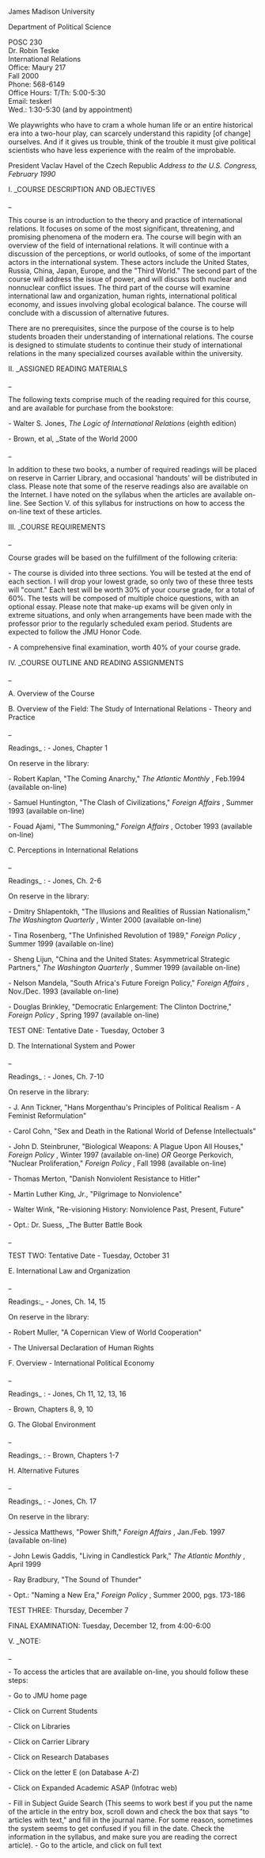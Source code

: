 James Madison University

Department of Political Science

POSC 230  
Dr. Robin Teske  
International Relations  
Office: Maury 217  
Fall 2000  
Phone: 568-6149  
Office Hours: T/Th: 5:00-5:30  
Email: teskerl  
Wed.: 1:30-5:30 (and by appointment)  

We playwrights who have to cram a whole human life or an entire historical era
into a two-hour play, can scarcely understand this rapidity [of change]
ourselves. And if it gives us trouble, think of the trouble it must give
political scientists who have less experience with the realm of the
improbable.

President Vaclav Havel of the Czech Republic _Address to the U.S. Congress,
February 1990_

I. _COURSE DESCRIPTION AND OBJECTIVES

_

This course is an introduction to the theory and practice of international
relations. It focuses on some of the most significant, threatening, and
promising phenomena of the modern era. The course will begin with an overview
of the field of international relations. It will continue with a discussion of
the perceptions, or world outlooks, of some of the important actors in the
international system. These actors include the United States, Russia, China,
Japan, Europe, and the "Third World." The second part of the course will
address the issue of power, and will discuss both nuclear and nonnuclear
conflict issues. The third part of the course will examine international law
and organization, human rights, international political economy, and issues
involving global ecological balance. The course will conclude with a
discussion of alternative futures.

There are no prerequisites, since the purpose of the course is to help
students broaden their understanding of international relations. The course is
designed to stimulate students to continue their study of international
relations in the many specialized courses available within the university.

II. _ASSIGNED READING MATERIALS

_

The following texts comprise much of the reading required for this course, and
are available for purchase from the bookstore:

\- Walter S. Jones, _The Logic of International Relations_ (eighth edition)

\- Brown, et al, _State of the World 2000

_

In addition to these two books, a number of required readings will be placed
on reserve in Carrier Library, and occasional 'handouts' will be distributed
in class. Please note that some of the reserve readings also are available on
the Internet. I have noted on the syllabus when the articles are available on-
line. See Section V. of this syllabus for instructions on how to access the
on-line text of these articles.

III. _COURSE REQUIREMENTS

_

Course grades will be based on the fulfillment of the following criteria:

\- The course is divided into three sections. You will be tested at the end of
each section. I will drop your lowest grade, so only two of these three tests
will "count." Each test will be worth 30% of your course grade, for a total of
60%. The tests will be composed of multiple choice questions, with an optional
essay. Please note that make-up exams will be given only in extreme
situations, and only  when arrangements have been made with the professor
prior to the regularly scheduled exam period.  Students are expected to follow
the JMU Honor Code.

\- A comprehensive final examination, worth 40% of your course grade.

IV. _COURSE OUTLINE AND READING ASSIGNMENTS

_

A. Overview of the Course

B. Overview of the Field: The Study of International Relations - Theory and
Practice

_

Readings_ : - Jones, Chapter 1

On reserve in the library:

\- Robert Kaplan, "The Coming Anarchy," _The Atlantic Monthly_ , Feb.1994
(available on-line)

\- Samuel Huntington, "The Clash of Civilizations," _Foreign Affairs_ , Summer
1993 (available on-line)

\- Fouad Ajami, "The Summoning," _Foreign Affairs_ , October 1993 (available
on-line)

C. Perceptions in International Relations

_

Readings_ : - Jones, Ch. 2-6

On reserve in the library:

\- Dmitry Shlapentokh, "The Illusions and Realities of Russian Nationalism,"
_The Washington Quarterly_ , Winter 2000 (available on-line)

\- Tina Rosenberg, "The Unfinished Revolution of 1989," _Foreign Policy_ ,
Summer 1999 (available on-line)

\- Sheng Lijun, "China and the United States: Asymmetrical Strategic
Partners,"  _The Washington Quarterly_ , Summer 1999 (available on-line)

\- Nelson Mandela, "South Africa's Future Foreign Policy," _Foreign Affairs_ ,
Nov./Dec. 1993 (available on-line)

\- Douglas Brinkley, "Democratic Enlargement: The Clinton Doctrine," _Foreign
Policy_ , Spring 1997 (available on-line)

TEST ONE: Tentative Date - Tuesday, October 3

D. The International System and Power

_

Readings_ : - Jones, Ch. 7-10

On reserve in the library:

\- J. Ann Tickner, "Hans Morgenthau's Principles of Political Realism - A
Feminist Reformulation"

\- Carol Cohn, "Sex and Death in the Rational World of Defense Intellectuals"

\- John D. Steinbruner, "Biological Weapons: A Plague Upon All Houses,"
_Foreign Policy_ , Winter 1997 (available on-line) _OR_ George Perkovich,
"Nuclear Proliferation," _Foreign Policy_ , Fall 1998 (available on-line)

\- Thomas Merton, "Danish Nonviolent Resistance to Hitler"

\- Martin Luther King, Jr., "Pilgrimage to Nonviolence"

\- Walter Wink, "Re-visioning History: Nonviolence Past, Present, Future"

\- Opt.: Dr. Suess, _The Butter Battle Book

_

TEST TWO: Tentative Date - Tuesday, October 31

E. International Law and Organization

_

Readings:_ \- Jones, Ch. 14, 15

On reserve in the library:

\- Robert Muller, "A Copernican View of World Cooperation"

\- The Universal Declaration of Human Rights

F. Overview - International Political Economy

_

Readings_ : - Jones, Ch 11, 12, 13, 16

\- Brown, Chapters 8, 9, 10

G. The Global Environment

_

Readings_ : - Brown, Chapters 1-7

H. Alternative Futures

_

Readings_ : - Jones, Ch. 17

On reserve in the library:

\- Jessica Matthews, "Power Shift," _Foreign Affairs_ , Jan./Feb. 1997
(available on-line)

\- John Lewis Gaddis, "Living in Candlestick Park," _The Atlantic Monthly_ ,
April  1999

\- Ray Bradbury, "The Sound of Thunder"

\- Opt.: "Naming a New Era," _Foreign Policy_ , Summer 2000, pgs. 173-186

TEST THREE: Thursday, December 7

FINAL EXAMINATION: Tuesday, December 12, from 4:00-6:00

V. _NOTE:

_

\- To access the articles that are available on-line, you should follow these
steps:

\- Go to JMU home page

\- Click on Current Students

\- Click on Libraries

\- Click on Carrier Library

\- Click on Research Databases

\- Click on the letter E (on Database A-Z)

\- Click on Expanded Academic ASAP (Infotrac web)

\- Fill in Subject Guide Search (This seems to work best if you put the name
of the article in the entry box, scroll down and check the box that says "to
articles with text," and fill in the journal name. For some reason, sometimes
the system seems to get confused if you fill in the date. Check the
information in the syllabus, and make sure you are reading the correct
article). - Go to the article, and click on full text





